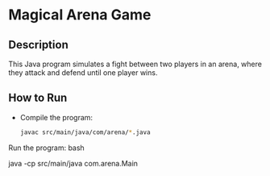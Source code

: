 # Magical Arena Game

## Description
This Java program simulates a fight between two players in an arena, where they attack and defend until one player wins.

## How to Run
- Compile the program:
  ```bash
  javac src/main/java/com/arena/*.java

Run the program:
bash

java -cp src/main/java com.arena.Main
